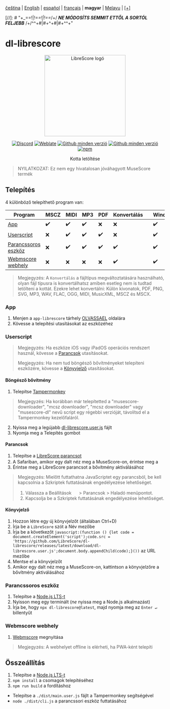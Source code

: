 <div dir="ltr" align="left">

‎[čeština](/docs/cs/PŘEČTĚTEMĚ.md) | ‎[English](/docs/en/README.md) | ‎[español](/docs/es/LÉAME.md) | ‎[français](/docs/fr/LISEZMOI.md) | ‎**magyar** | ‎[Melayu](/docs/ms/BACASAYA.md) | ‎[[+]](https://weblate.librescore.org/projects/librescore/docs)

[//]: # "\+\_==!|!=_=!|!==_/+/ ***NE MÓDOSÍTS SEMMIT ETTŐL A SORTÓL FELJEBB*** /+/^^+#|#+^+#|#+^^\+\"

# dl-librescore

<div align="center">

<img src="https://github.com/LibreScore/dl-musescore/raw/master/images/logo.png" width="256" alt="LibreScore logó">

[![Discord](https://img.shields.io/discord/774491656643674122?color=5865F2&label=&labelColor=555555&logo=discord&logoColor=FFFFFF)](https://discord.gg/DKu7cUZ4XQ) [![Weblate](https://weblate.librescore.org/widgets/librescore/-/dl-librescore/svg-badge.svg)](https://weblate.librescore.org/engage/librescore) [![Github minden verzió](https://img.shields.io/github/downloads/LibreScore/app-librescore/total.svg?label=App)](https://github.com/LibreScore/app-librescore/releases/latest) [![Github minden verzió](https://img.shields.io/github/downloads/LibreScore/dl-librescore/total.svg?label=Userscript)](https://github.com/LibreScore/dl-librescore/releases/latest) [![npm](https://img.shields.io/npm/dt/dl-librescore?label=Parancssoros+eszköz)](https://www.npmjs.com/package/dl-librescore)

Kotta letöltése

</div>

> NYILATKOZAT: Ez nem egy hivatalosan jóváhagyott MuseScore termék

## Telepítés

4 különböző telepíthető program van:

| Program                                                                            | MSCZ | MIDI | MP3 | PDF | Konvertálás |     | Windows | macOS | Linux | Android | iOS/iPadOS |
| ---------------------------------------------------------------------------------- | ---- | ---- | --- | --- | ---------- | --- | ------- | ----- | ----- | ------- | ---------- |
| [App](#app)                             | ✔️   | ✔️   | ✔️  | ❌  | ❌         |     | ✔️      | ✔️    | ✔️    | ✔️      | ❌         |
| [Userscript](#userscript)               | ❌   | ✔️   | ✔️  | ✔️  | ❌         |     | ✔️      | ✔️    | ✔️    | ✔️      | ✔️         |
| [Parancssoros eszköz](#parancssoros-eszköz) | ❌   | ✔️   | ✔️  | ✔️  | ✔️         |     | ✔️      | ✔️    | ✔️    | ✔️      | ❌         |
| [Webmscore webhely](#webmscore-webhely) | ❌   | ❌   | ❌  | ❌  | ✔️         |     | ✔️      | ✔️    | ✔️    | ✔️      | ✔️         |

> Megjegyzés: A `Konvertálás` a fájltípus megváltoztatására használható, olyan fájl típusra is konvertálhatsz amiben esetleg nem is tudtad letölteni a kottát.
> Ezekre lehet konvertálni: Külön kivonatok, PDF, PNG, SVG, MP3, WAV, FLAC, OGG, MIDI, MusicXML, MSCZ és MSCX.

### App

1. Menjen a `app-librescore` tárhely [OLVASSAEL](https://github.com/LibreScore/app-librescore/blob/master/docs/hu/OLVASSAEL.md#telepítés) oldalára
2. Kövesse a telepítési utasításokat az eszközéhez

### Userscript

> Megjegyzés: Ha eszköze iOS vagy iPadOS operációs rendszert használ, kövesse a [Parancsok](#parancsok) utasításokat.
>
> Megjegyzés: Ha nem tud böngésző bővítményeket telepíteni eszközére, kövesse a [Könyvjelző](#könyvjelző) utasításokat.

#### Böngésző bővítmény

1. Telepítse [Tampermonkey](https://www.tampermonkey.net)

> Megjegyzés: Ha korábban már telepítetted a "musescore-downloader", "mcsz downloader", "mcsz downloader" vagy "musescore-dl" nevű script egy régebbi verzióját, távolítsd el a Tampermonkey kezelőfaláról.

2. Nyissa meg a legújabb [dl-librescore.user.js](https://github.com/LibreScore/dl-librescore/releases/latest/download/dl-librescore.user.js) fájlt
3. Nyomja meg a Telepítés gombot

#### Parancsok

1. Telepítse a [LibreScore parancsot](https://www.icloud.com/shortcuts/901d8778d2da4f7db9272d3b2232d0fe)
2. A Safariban, amikor egy dalt néz meg a MuseScore-on, érintse meg a <img src="https://help.apple.com/assets/61800C7E6EA4632586448084/61800C896EA463258644809A/en_US/01f5a9889bbecc202d8cbb3067a261ad.png" height="16">
3. Érintse meg a LibreScore parancsot a bővítmény aktiválásához

> Megjegyzés: Mielőtt futtathatna JavaScriptet egy parancsból, be kell kapcsolnia a Szkriptek futtatásának engedélyezése lehetőséget.
>
> 1. Válassza a Beállítások <img src="https://help.apple.com/assets/61800C7E6EA4632586448084/61800C896EA463258644809A/en_US/492fec5aff74dbdef9b526177c3804b4.png" height="16"> > Parancsok > Haladó menüpontot.
> 2. Kapcsolja be a Szkriptek futtatásának engedélyezése lehetőséget.

#### Könyvjelző

1. Hozzon létre egy új könyvjelzőt (általában Ctrl+D)
2. Írja be a `LibreScore` szót a Név mezőbe
3. Írja be a következőt `javascript:(function () {let code = document.createElement('script');code.src = 'https://github.com/LibreScore/dl-librescore/releases/latest/download/dl-librescore.user.js';document.body.appendChild(code);}())` az URL mezőbe
4. Mentse el a könyvjelzőt
5. Amikor egy dalt néz meg a MuseScore-on, kattintson a könyvjelzőre a bővítmény aktiválásához

### Parancssoros eszköz

1. Telepítse a [Node.js LTS-t](https://nodejs.org)
2. Nyisson meg egy terminált (_ne_ nyissa meg a Node.js alkalmazást)
3. Írja be, hogy `npx dl-librescore@latest`, majd nyomja meg az `Enter ↵` billentyűt

### Webmscore webhely

1. [Webmscore](https://webmscore-pwa.librescore.org) megnyitása

> Megjegyzés: A webhelyet offline is elérheti, ha PWA-ként telepíti

## Összeállítás

1. Telepítse a [Node.js LTS-t](https://nodejs.org)
2. `npm install` a csomagok telepítéséhez
3. `npm run build` a fordításhoz

- Telepítse a `./dist/main.user.js` fájlt a Tampermonkey segítségével
- `node ./dist/cli.js` a parancssori eszköz futtatásához

</div>
